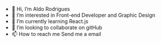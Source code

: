 - 👋 Hi, I’m Aldo Rodrigues
- 👀 I’m interested in Front-end Developer and Graphic Design
- 🌱 I’m currently learning React.js
- 💞️ I’m looking to collaborate on gitHub
- 📫 How to reach me Send me a email

<!---
AldoRodrigues-S/AldoRodrigues-S is a ✨ special ✨ repository because its `README.md` (this file) appears on your GitHub profile.
You can click the Preview link to take a look at your changes.
--->

